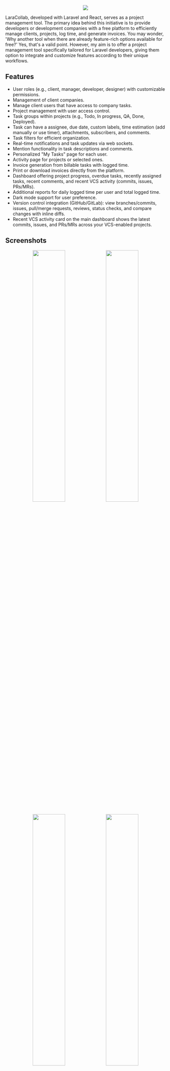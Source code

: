 <p align="center"><img src="/resources/docs/banner.jpg"></p>

LaraCollab, developed with Laravel and React, serves as a project management tool. The primary idea behind this initiative is to provide developers or development companies with a free platform to efficiently manage clients, projects, log time, and generate invoices. You may wonder, 'Why another tool when there are already feature-rich options available for free?' Yes, that's a valid point. However, my aim is to offer a project management tool specifically tailored for Laravel developers, giving them option to integrate and customize features according to their unique workflows.

## Features

- User roles (e.g., client, manager, developer, designer) with customizable permissions.
- Management of client companies.
- Manage client users that have access to company tasks.
- Project management with user access control.
- Task groups within projects (e.g., Todo, In progress, QA, Done, Deployed).
- Task can have a assignee, due date, custom labels, time estimation (add manually or use timer), attachments, subscribers, and comments.
- Task filters for efficient organization.
- Real-time notifications and task updates via web sockets.
- Mention functionality in task descriptions and comments.
- Personalized "My Tasks" page for each user.
- Activity page for projects or selected ones.
- Invoice generation from billable tasks with logged time.
- Print or download invoices directly from the platform.
- Dashboard offering project progress, overdue tasks, recently assigned tasks, recent comments, and recent VCS activity (commits, issues, PRs/MRs).
- Additional reports for daily logged time per user and total logged time.
- Dark mode support for user preference.
- Version control integration (GitHub/GitLab): view branches/commits, issues, pull/merge requests, reviews, status checks, and compare changes with inline diffs.
- Recent VCS activity card on the main dashboard shows the latest commits, issues, and PRs/MRs across your VCS-enabled projects.

## Screenshots

<p align="center">
<img src="/resources/docs/screenshots/Dashboard - light.jpeg" width="45%">
<img src="/resources/docs/screenshots/Dashboard - dark.jpeg" width="45%">
</p>
<p align="center">
<img src="/resources/docs/screenshots/Projects - light.jpeg" width="45%">
<img src="/resources/docs/screenshots/Projects - dark.jpeg" width="45%">
</p>
<p align="center">
<img src="/resources/docs/screenshots/Project tasks - light.jpeg" width="45%">
<img src="/resources/docs/screenshots/Project tasks - dark.jpeg" width="45%">
</p>
<p align="center">
<img src="/resources/docs/screenshots/Task - light.jpeg" width="45%">
<img src="/resources/docs/screenshots/Task - dark.jpeg" width="45%">
</p>
<p align="center">
<img src="/resources/docs/screenshots/My tasks - light.jpeg" width="45%">
<img src="/resources/docs/screenshots/My tasks - dark.jpeg" width="45%">
</p>
<p align="center">
<img src="/resources/docs/screenshots/Activity - light.jpeg" width="45%">
<img src="/resources/docs/screenshots/Activity - dark.jpeg" width="45%">
</p>
<p align="center">
<img src="/resources/docs/screenshots/Invoice - light.jpeg" width="45%">
<img src="/resources/docs/screenshots/Invoice - dark.jpeg" width="45%">
</p>

## Tech stack

[Laravel](https://laravel.com) for backend, [React](https://react.dev) for frontend and [Inertia](https://inertiajs.com) for "glueing" them together. For the frontend React UI components, the awesome [Mantine](https://mantine.dev) library was used.

## Version control (GitHub/GitLab)

LaraCollab includes a Version Control panel inside each project that connects to GitHub or GitLab so you can open PRs/MRs, review changes, and merge without leaving the app.

What you can do

- Browse branches, commits, issues, and pull/merge requests with pagination.
- Open PRs/MRs via a dialog (source/target branch, title, description; draft supported on GitHub).
- See PR/MR details: mergeability, draft status, head SHA, status checks (classic + GitHub Actions check-runs), required checks (GitHub), and current reviewers.
- Request reviewers with a list picker.
- Add comments on PRs/MRs and on issues (with pagination of comments).
- File-level review comments: view threaded discussions per file and reply inline from the diff view (GitHub/GitLab).
- Compare branches/PRs and preview inline diffs per file:
  - Unified and side-by-side modes
  - Expand/Collapse all files
  - Copy-to-clipboard for individual patches or all patches
  - Export compare results to CSV/JSON
- Merge using supported strategies (merge/squash/rebase depending on provider).
- "Merge when ready" (GitHub): enabled only when required checks pass and PR is not a draft.
- Convert draft PRs to ready-for-review (GitHub).
- Re-request review: quickly ping a previously requested reviewer to review again (GitHub/GitLab where supported).

Diff viewer ergonomics

- Full-screen mode for Compare, plus per-file pop-out to focus on a single file with a large, colorful diff.
- Light virtualization for large diffs keeps rendering smooth by only mounting rows near the viewport.
- Subtle animations on diff rows improve scanability during review.

Setup

1. Open a project and locate the Version control panel.
2. Pick a provider (GitHub/GitLab).
3. Enter the repository identifier:
   - GitHub: owner/repo (e.g. `acme/my-repo`)
   - GitLab: group/subgroup/project (e.g. `group/my-app`); add Base URL for self-hosted GitLab (e.g. `https://gitlab.example.com`).
4. Optionally set the default branch (e.g. `main`).
5. Add a Project access token (PAT) if you want a project-level token available to everyone.
6. Optionally, save your Personal token in the panel and enable "Use my personal token for API calls" if you prefer user-level auth. Your token is only used for your requests.

Token scopes

- GitHub: repo-level scopes sufficient to read/write PRs, statuses, and requested reviewers. For public repos, `public_repo` may be sufficient; for private repos, use `repo`.
- GitLab: `api` or a combination of `read_api`, `read_repository`, and `write_repository` for creating MRs and posting comments.

Using the panel

- Branches/Commits/Issues/PRs are paginated; use "Load more" to fetch additional pages.
- Open PR/MR: choose source/target branches, provide title/body; on GitHub you can create as Draft.
- PR Details: view mergeability and draft; see statuses and required checks; refresh statuses; request reviewers; add comments; and select a merge strategy.
- "Merge when ready" (GitHub): the button is disabled until required checks pass and the PR is not a draft. It’s enabled automatically once everything is green.

Compare and diffs

- Open Compare from a PR or manually set Base and Head.
- "PR number" helper auto-fills base/head and loads the compare.
- Per-file inline diffs support:
  - Unified/Side-by-side rendering
  - Expand/Collapse all files
  - Copy patch per-file or all patches at once
  - Export compare results to CSV or JSON

Troubleshooting

- GitHub: 422 "Validation Failed" for PR create (base invalid)
  - Ensure the target/base branch exists and your token has access. For forks, specify the head as `owner:branch`.
- GitHub: 422 on merge with message mentioning `links/1/schema`
  - Ensure the PR is mergeable (no conflicts), up to date with base, required checks have passed, and your token has permission to merge.
- Rate limit exceeded (403)
  - Wait for limits to reset or switch to a different token (toggle personal vs project token in the panel).
- Scrollbars in lists/diffs
  - Scrollbars are always visible in the VCS lists and diff panes for easier mouse interaction. If your OS hides scrollbars, hovering or scrolling should reveal them.

### Caching and rate limits

To avoid hitting provider rate limits, VCS read endpoints are cached on the server for a short time (2–5 minutes). The default TTL is 300 seconds and can be changed via `.env`:

```
VCS_CACHE_TTL=300
```

Cache is automatically invalidated when you perform a write (creating/updating issues, posting comments, opening or merging PRs/MRs, changing reviewers, toggling ready-for-review), or when integration settings/tokens change. The main dashboard “Recent VCS activity” card uses the same cached stats endpoint.

Notes:

- Cache keys are scoped per project/provider/repo and per auth mode (project token vs personal token). Personal-token requests are isolated per user.
- If you configure a self‑hosted GitLab `base_url`, the “Open repo” link uses it unless it points to localhost; otherwise it falls back to `https://gitlab.com`.

## Setup

### Project

1. Clone the repository using `git clone https://github.com/vstruhar/lara-collab.git`
2. Cd into the project
3. Install npm dependencies with `npm install`
4. Copy the `.env` file with `cp .env.example .env`
5. Generate an app encryption key with `php artisan key:generate`
6. Create an empty database for the application
7. In the `.env` file, add database credentials to allow Laravel to connect to the database (variables prefixed with `DB_`)
8. Migrate the database with `php artisan migrate --seed`

#### Development

9. You will be asked if you want to seed development data, for testing or development enter `yes`.
10. Install composer dependencies with `composer install`
11. Run `npm run dev`

> NOTE: [Laravel Sail](https://laravel.com/docs/10.x/sail#introduction) was used for development, so if you want you can use that.

#### Production

9. You will be asked if you want to seed development data, for production enter `no`.
10. Run `composer install --no-dev` to install project dependencies.
11. Run `php artisan optimize` to optimize Laravel for production.
12. Run `php artisan storage:link` to create symbolic link for storage in public directory.
13. Setup [task scheduler](https://laravel.com/docs/10.x/scheduling#running-the-scheduler) by adding this to cron (to edit cron run `crontab -e`).
    `* * * * * cd /path-to-your-project && php artisan schedule:run >> /dev/null 2>&1`
14. Emails, notifications and events are queueable. If you want to enable queues then you will have to set `QUEUE_CONNECTION=database` in `.env`. And then run [queue worker](https://laravel.com/docs/10.x/queues#running-the-queue-worker) with [supervisor](https://laravel.com/docs/10.x/queues#supervisor-configuration) using this command `php artisan queue:work --queue=default,email`.
15. Setup email by updating variables in `.env` that have `MAIL_` prefix.
16. Finally build frontend with `npm run build`.

### Admin user

New admin user will be created after running migrations with seed.

email: `admin@mail.com`

password: `password`

### Web sockets

You may use [Pusher](https://pusher.com) for web sockets, since number of free messages should be enough for the use case. Or you can use [open source alternatives](https://laravel.com/docs/10.x/broadcasting#open-source-alternatives).

To use Pusher, sign up, then create a project and copy paste app keys to `.env` (variables with `PUSHER_` prefix).

### Social login (Google)

1. Setup "OAuth consent screen" on Google Console ([link](https://console.cloud.google.com/apis/credentials/consent)).
2. Create "OAuth Client ID", select Web application when asked for type ([link](https://console.cloud.google.com/apis/credentials)).
3. Use generated "Client ID" and "Client secret" in the `.env` (`GOOGLE_CLIENT_ID` and `GOOGLE_CLIENT_SECRET`).

## Roadmap

- [x] Kanban view.
- [x] Report that will calculate expense and profit per user.
- [x] Add project notes section.
- [x] Multiple users should be able to log time on a task
- [x] Add history of changes to the task.
- [ ] Change specific permission per user.
- [ ] Make it responsive.
- [ ] Add emojis to rich text editor.
- [ ] Write tests.
- [ ] Optimize frontend and backend.
- [ ] Consider moving to TypeScript.
